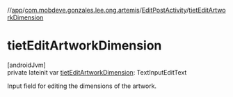 //[app](../../../index.md)/[com.mobdeve.gonzales.lee.ong.artemis](../index.md)/[EditPostActivity](index.md)/[tietEditArtworkDimension](tiet-edit-artwork-dimension.md)

# tietEditArtworkDimension

[androidJvm]\
private lateinit var [tietEditArtworkDimension](tiet-edit-artwork-dimension.md): TextInputEditText

Input field for editing the dimensions of the artwork.

